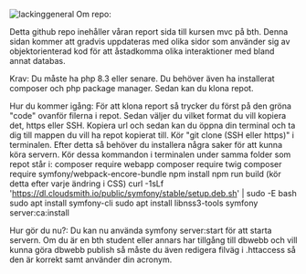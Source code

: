 ![lackinggeneral](https://github.com/user-attachments/assets/a9cd61e7-c510-4d16-9fee-c98805557142)
Om repo:

Detta github repo inehåller våran report sida till kursen mvc på bth. 
Denna sidan kommer att gradvis uppdateras med olika sidor som använder sig av objektorienterad kod för att åstadkomma olika interaktioner med bland annat databas.

Krav:
Du måste ha php 8.3 eller senare. Du behöver även ha installerat composer och php package manager. Sedan kan du klona repot.

Hur du kommer igång:
För att klona report så trycker du först på den gröna "code" ovanför filerna i repot.
Sedan väljer du vilket format du vill kopiera det, https eller SSH. Kopiera url och sedan kan du öppna din terminal och ta dig till mappen du vill ha repot kopierat till. Kör "git clone (SSH eller https)" i terminalen.
Efter detta så behöver du installera några saker för att kunna köra servern.
Kör dessa kommandon i terminalen under samma folder som repot står i:
composer require webapp
composer require twig
composer require symfony/webpack-encore-bundle
npm install
npm run build (kör detta efter varje ändring i CSS)
curl -1sLf 'https://dl.cloudsmith.io/public/symfony/stable/setup.deb.sh' | sudo -E bash
sudo apt install symfony-cli
sudo apt install libnss3-tools
symfony server:ca:install

Hur gör du nu?:
Du kan nu använda symfony server:start för att starta servern.
Om du är en bth student eller annars har tillgång till dbwebb och vill kunna göra dbwebb publish så måste du även redigera filväg i .httaccess så den är korrekt samt använder din acronym.
